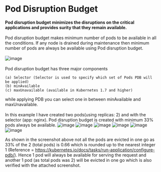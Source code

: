 # Pod Disruption Budget 

**Pod disruption budget minimizes the disruptions on the critical applications and provides surity that they remain available.**
<br> <br/>
Pod disruption budget makes minimum number of pods to be available in all the conditions. If any node is drained during maintenance then minimum number of pods are always be available using Pod disruption budget.
<br> <br/>
                         ![image](https://github.com/singhritesh85/terraform-azure/assets/56765895/cc9c5e66-5959-4fb2-8dce-cb19bea1e9b2)
<br> <br/>
Pod disruption budget has three major components
```
(a) Selector (Selector is used to specify which set of Pods PDB will be applied)
(b) minAvailable
(c) maxUnavailable (available in Kubernetes 1.7 and higher)
```
while applying PDB you can select one in between minAvailable and maxUnavailable.
<br> <br/>
In this example I have created two pods(using replicas: 2) and with the selector (app: nginx). Pod disruption budget is created with minimum 33% pods always be available. 
![image](https://github.com/singhritesh85/update-eks-cluster/assets/56765895/a0e485de-a533-45e6-8853-c4838712ac5d)
![image](https://github.com/singhritesh85/update-eks-cluster/assets/56765895/e201f040-5d20-402d-acb7-725826dacd5c)
![image](https://github.com/singhritesh85/update-eks-cluster/assets/56765895/ac980de4-4dbd-44d0-9f67-0bc4aa8e1559)
![image](https://github.com/singhritesh85/update-eks-cluster/assets/56765895/ce795fc3-ceea-488d-95f6-2fd66e63b4a8)
![image](https://github.com/singhritesh85/update-eks-cluster/assets/56765895/e81a79b6-b467-4bf7-b2f4-c7d3365ed345)
![image](https://github.com/singhritesh85/update-eks-cluster/assets/56765895/788854ec-f58b-4981-b3c5-3d2dd634b747)

As shown in the screenshot above not all the pods are evicted in one go as 33% of the 2 (total pods) is 0.66 which is rounded up to the nearest integer 1 (Reference = https://kubernetes.io/docs/tasks/run-application/configure-pdb/). Hence 1 pod will always be available for serving the request and another 1 pod (as total pods was 2) will be evicted in one go which is also verified with the attached screenshot.
